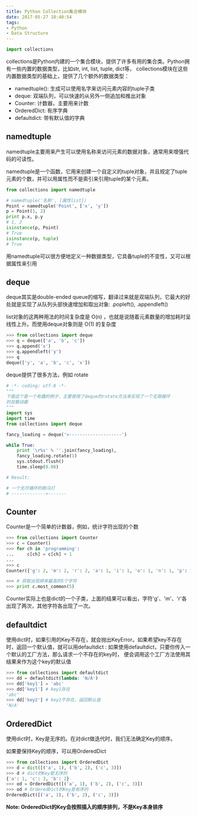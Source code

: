 ```yaml
---
title: Python Collection集合模块
date: 2017-05-27 18:40:54
tags: 
- Python
- Data Structure
---
```



``` python
import collections
```

collections是Python内建的一个集合模块，提供了许多有用的集合类。Python拥有一些内置的数据类型，比如str, int, list, tuple, dict等， collections模块在这些内置数据类型的基础上，提供了几个额外的数据类型：

- namedtuple(): 生成可以使用名字来访问元素内容的tuple子类
- deque: 双端队列，可以快速的从另外一侧追加和推出对象
- Counter: 计数器，主要用来计数
- OrderedDict: 有序字典
- defaultdict: 带有默认值的字典


<!-- more -->


## namedtuple

namedtuple主要用来产生可以使用名称来访问元素的数据对象，通常用来增强代码的可读性。

namedtuple是一个函数，它用来创建一个自定义的tuple对象，并且规定了tuple元素的个数，并可以用属性而不是索引来引用tuple的某个元素。

``` python
from collections import namedtuple

# namedtuple('名称', [属性list])
Point = namedtuple('Point', ['x', 'y'])
p = Point(1, 2)
print p.x, p.y
# 1, 2
isinstance(p, Point)
# True
isinstance(p, tuple)
# True
```

用namedtuple可以很方便地定义一种数据类型，它具备tuple的不变性，又可以根据属性来引用


## deque

deque其实是double-ended queue的缩写，翻译过来就是双端队列，它最大的好处就是实现了从队列头部快速增加和取出对象: .popleft(), .appendleft()

list对象的这两种用法的时间复杂度是 O(n) ，也就是说随着元素数量的增加耗时呈 线性上升。而使用deque对象则是 O(1) 的复杂度

``` python
>>> from collections import deque
>>> q = deque(['a', 'b', 'c'])
>>> q.append('x')
>>> q.appendleft('y')
>>> q
deque(['y', 'a', 'b', 'c', 'x'])
```

deque提供了很多方法，例如 rotate

``` python
# -*- coding: utf-8 -*-
"""
下面这个是一个有趣的例子，主要使用了deque的rotate方法来实现了一个无限循环
的加载动画
"""
import sys
import time
from collections import deque

fancy_loading = deque('>--------------------')

while True:
    print '\r%s' % ''.join(fancy_loading),
    fancy_loading.rotate(1)
    sys.stdout.flush()
    time.sleep(0.08)

# Result:

# 一个无尽循环的跑马灯
# ------------->-------
```

## Counter

Counter是一个简单的计数器，例如，统计字符出现的个数

``` python
>>> from collections import Counter
>>> c = Counter()
>>> for ch in 'programming':
...     c[ch] = c[ch] + 1
...
>>> c
Counter({'g': 2, 'm': 2, 'r': 2, 'a': 1, 'i': 1, 'o': 1, 'n': 1, 'p': 1})

>>> # 获取出现频率最高的5个字符
>>> print c.most_common(5)
```

Counter实际上也是dict的一个子类，上面的结果可以看出，字符'g'、'm'、'r'各出现了两次，其他字符各出现了一次。


## defaultdict

使用dict时，如果引用的Key不存在，就会抛出KeyError。如果希望key不存在时，返回一个默认值，就可以用defaultdict : 如果使用defaultdict，只要你传入一个默认的工厂方法，那么请求一个不存在的key时， 便会调用这个工厂方法使用其结果来作为这个key的默认值

``` python
>>> from collections import defaultdict
>>> dd = defaultdict(lambda: 'N/A')
>>> dd['key1'] = 'abc'
>>> dd['key1'] # key1存在
'abc'
>>> dd['key2'] # key2不存在，返回默认值
'N/A'
```


## OrderedDict

使用dict时，Key是无序的。在对dict做迭代时，我们无法确定Key的顺序。

如果要保持Key的顺序，可以用OrderedDict

``` python
>>> from collections import OrderedDict
>>> d = dict([('a', 1), ('b', 2), ('c', 3)])
>>> d # dict的Key是无序的
{'a': 1, 'c': 3, 'b': 2}
>>> od = OrderedDict([('a', 1), ('b', 2), ('c', 3)])
>>> od # OrderedDict的Key是有序的
OrderedDict([('a', 1), ('b', 2), ('c', 3)])
```

**Note: OrderedDict的Key会按照插入的顺序排列，不是Key本身排序**

